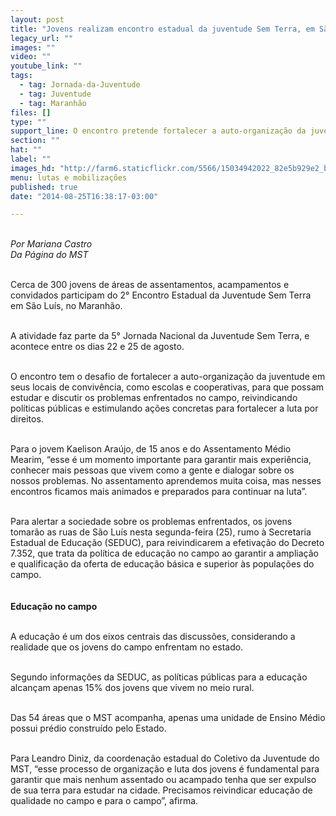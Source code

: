 ```yaml
---
layout: post
title: "Jovens realizam encontro estadual da juventude Sem Terra, em São Luís"
legacy_url: ""
images: ""
video: ""
youtube_link: ""
tags:
  - tag: Jornada-da-Juventude
  - tag: Juventude
  - tag: Maranhão
files: []
type: ""
support_line: O encontro pretende fortalecer a auto-organização da juventude para que possam estudar e discutir os problemas enfrentados no campo.
section: ""
hat: ""
label: ""
images_hd: "http://farm6.staticflickr.com/5566/15034942022_82e5b929e2_b.jpg"
menu: lutas e mobilizações
published: true
date: "2014-08-25T16:38:17-03:00"

---
```

<p><br />
<em>Por Mariana Castro<br />
Da P&aacute;gina do MST</em></p>

<p><br />
Cerca de 300 jovens de &aacute;reas de assentamentos, acampamentos e convidados participam do 2&deg; Encontro Estadual da Juventude Sem Terra em S&atilde;o Lu&iacute;s, no Maranh&atilde;o.</p>

<p><br />
A atividade faz parte da 5&deg; Jornada Nacional da Juventude Sem Terra, e acontece entre os dias 22 e 25 de agosto.&nbsp;</p>

<p><br />
O encontro tem o desafio de fortalecer a auto-organiza&ccedil;&atilde;o da juventude em seus locais de conviv&ecirc;ncia, como escolas e cooperativas, para que possam estudar e discutir os problemas enfrentados no campo, reivindicando pol&iacute;ticas p&uacute;blicas e estimulando a&ccedil;&otilde;es concretas para fortalecer a luta por direitos.&nbsp;</p>

<p><br />
Para o jovem Kaelison Ara&uacute;jo, de 15 anos e do Assentamento M&eacute;dio Mearim,&nbsp;&ldquo;esse &eacute; um momento importante para garantir mais experi&ecirc;ncia, conhecer mais pessoas que vivem como a gente e dialogar sobre os nossos problemas. No assentamento aprendemos muita coisa, mas nesses encontros ficamos mais animados e preparados para continuar na luta&rdquo;.</p>

<p><br />
Para alertar a sociedade sobre os problemas enfrentados, os jovens tomar&atilde;o as ruas de S&atilde;o Lu&iacute;s nesta segunda-feira (25), rumo &agrave;&nbsp;Secretaria Estadual de Educa&ccedil;&atilde;o&nbsp;(SEDUC), para reivindicarem a efetiva&ccedil;&atilde;o do Decreto 7.352, que trata da pol&iacute;tica de educa&ccedil;&atilde;o no campo ao garantir a amplia&ccedil;&atilde;o e qualifica&ccedil;&atilde;o da oferta de educa&ccedil;&atilde;o b&aacute;sica e superior &agrave;s popula&ccedil;&otilde;es do campo.<br />
<br />
<br />
<strong>Educa&ccedil;&atilde;o no campo</strong></p>

<p><br />
A educa&ccedil;&atilde;o &eacute; um dos eixos centrais das discuss&otilde;es, considerando a realidade que os jovens do campo enfrentam no estado.&nbsp;</p>

<p><br />
Segundo informa&ccedil;&otilde;es da SEDUC, as pol&iacute;ticas p&uacute;blicas para a educa&ccedil;&atilde;o alcan&ccedil;am apenas 15% dos jovens que vivem no meio rural.</p>

<p><br />
Das 54 &aacute;reas que o MST acompanha, apenas uma unidade de Ensino M&eacute;dio possui pr&eacute;dio constru&iacute;do pelo Estado.</p>

<p><br />
Para Leandro Diniz, da coordena&ccedil;&atilde;o estadual do Coletivo da Juventude do MST, &ldquo;esse processo de organiza&ccedil;&atilde;o e luta dos jovens &eacute; fundamental para garantir que mais nenhum assentado ou acampado tenha que ser expulso de sua terra para estudar na cidade. Precisamos reivindicar educa&ccedil;&atilde;o de qualidade no campo e para o campo&rdquo;, afirma.</p>
